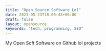 ```yaml
---
title: "Open Source Software Lol"
date: 2023-05-23T18:00:43+06:00
draft: false
layout: opensource
keywords: "tech, programming, SEO"
---
```


My Open Soft Software on Github lol projects
